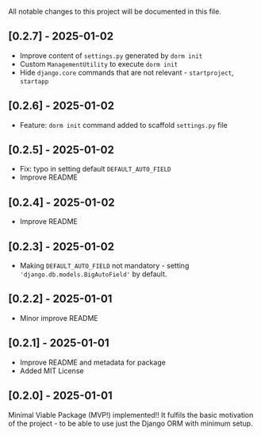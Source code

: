 All notable changes to this project will be documented in this file.

## [0.2.7] - 2025-01-02

- Improve content of `settings.py` generated by `dorm init`
- Custom `ManagementUtility` to execute `dorm init`
- Hide `django.core` commands that are not relevant - `startproject`, `startapp` 

## [0.2.6] - 2025-01-02

- Feature: `dorm init` command added to scaffold `settings.py` file

## [0.2.5] - 2025-01-02

- Fix: typo in setting default `DEFAULT_AUTO_FIELD`
- Improve README

## [0.2.4] - 2025-01-02

- Improve README 

## [0.2.3] - 2025-01-02

- Making `DEFAULT_AUTO_FIELD` not mandatory - setting `'django.db.models.BigAutoField'` by default.

## [0.2.2] - 2025-01-01

- Minor improve README

## [0.2.1] - 2025-01-01

- Improve README and metadata for package
- Added MIT License

## [0.2.0] - 2025-01-01

Minimal Viable Package (MVP!) implemented!!
It fulfils the basic motivation of the project - to be able to use just the Django ORM with minimum setup.